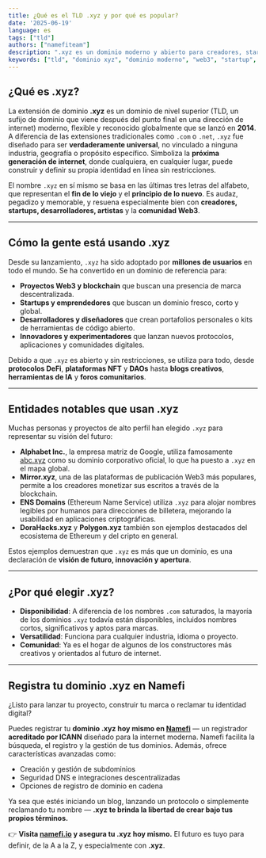 ```yaml
---
title: ¿Qué es el TLD .xyz y por qué es popular?
date: '2025-06-19'
language: es
tags: ["tld"]
authors: ["namefiteam"]
description: ".xyz es un dominio moderno y abierto para creadores, startups y Web3. Únete a innovadores como abc.xyz: registra tu .xyz ahora en Namefi.io."
keywords: ["tld", "dominio xyz", "dominio moderno", "web3", "startup", "innovación"]
---
```



## **¿Qué es .xyz?**

La extensión de dominio **.xyz** es un dominio de nivel superior (TLD, un sufijo de dominio que viene después del punto final en una dirección de internet) moderno, flexible y reconocido globalmente que se lanzó en **2014**. A diferencia de las extensiones tradicionales como `.com` o `.net`, `.xyz` fue diseñado para ser **verdaderamente universal**, no vinculado a ninguna industria, geografía o propósito específico. Simboliza la **próxima generación de internet**, donde cualquiera, en cualquier lugar, puede construir y definir su propia identidad en línea sin restricciones.

El nombre `.xyz` en sí mismo se basa en las últimas tres letras del alfabeto, que representan el **fin de lo viejo** y el **principio de lo nuevo**. Es audaz, pegadizo y memorable, y resuena especialmente bien con **creadores, startups, desarrolladores, artistas** y la **comunidad Web3**.

---

## **Cómo la gente está usando .xyz**

Desde su lanzamiento, `.xyz` ha sido adoptado por **millones de usuarios** en todo el mundo. Se ha convertido en un dominio de referencia para:

*   **Proyectos Web3 y blockchain** que buscan una presencia de marca descentralizada.
*   **Startups y emprendedores** que buscan un dominio fresco, corto y global.
*   **Desarrolladores y diseñadores** que crean portafolios personales o kits de herramientas de código abierto.
*   **Innovadores y experimentadores** que lanzan nuevos protocolos, aplicaciones y comunidades digitales.

Debido a que `.xyz` es abierto y sin restricciones, se utiliza para todo, desde **protocolos DeFi**, **plataformas NFT** y **DAOs** hasta **blogs creativos**, **herramientas de IA** y **foros comunitarios**.

---

## **Entidades notables que usan .xyz**

Muchas personas y proyectos de alto perfil han elegido `.xyz` para representar su visión del futuro:

*   **Alphabet Inc.**, la empresa matriz de Google, utiliza famosamente [abc.xyz](https://abc.xyz) como su dominio corporativo oficial, lo que ha puesto a `.xyz` en el mapa global.
*   **Mirror.xyz**, una de las plataformas de publicación Web3 más populares, permite a los creadores monetizar sus escritos a través de la blockchain.
*   **ENS Domains** (Ethereum Name Service) utiliza `.xyz` para alojar nombres legibles por humanos para direcciones de billetera, mejorando la usabilidad en aplicaciones criptográficas.
*   **DoraHacks.xyz** y **Polygon.xyz** también son ejemplos destacados del ecosistema de Ethereum y del cripto en general.

Estos ejemplos demuestran que `.xyz` es más que un dominio, es una declaración de **visión de futuro, innovación y apertura**.

---

## **¿Por qué elegir .xyz?**

*   **Disponibilidad**: A diferencia de los nombres `.com` saturados, la mayoría de los dominios `.xyz` todavía están disponibles, incluidos nombres cortos, significativos y aptos para marcas.
*   **Versatilidad**: Funciona para cualquier industria, idioma o proyecto.
*   **Comunidad**: Ya es el hogar de algunos de los constructores más creativos y orientados al futuro de internet.

---

## **Registra tu dominio .xyz en Namefi**

¿Listo para lanzar tu proyecto, construir tu marca o reclamar tu identidad digital?

Puedes registrar tu **dominio .xyz hoy mismo en [Namefi](https://namefi.io)** — un registrador **acreditado por ICANN** diseñado para la internet moderna. Namefi facilita la búsqueda, el registro y la gestión de tus dominios. Además, ofrece características avanzadas como:

*   Creación y gestión de subdominios
*   Seguridad DNS e integraciones descentralizadas
*   Opciones de registro de dominio en cadena

Ya sea que estés iniciando un blog, lanzando un protocolo o simplemente reclamando tu nombre — **.xyz te brinda la libertad de crear bajo tus propios términos.**

👉 **Visita [namefi.io](https://namefi.io) y asegura tu .xyz hoy mismo.**
El futuro es tuyo para definir, de la A a la Z, y especialmente con **.xyz**.